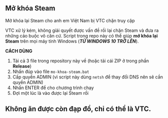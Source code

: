 ## Mở khóa Steam
Mở khóa lại Steam cho anh em Việt Nam bị VTC chặn truy cập

VTC xử lý kém, không giải quyết được vấn đề rồi lại chặn Steam và đưa ra những cáo buộc vô căn cứ. Script trong repo này có thể giúp **mở khóa lại Steam** trên mọi máy tính Windows (***TỪ WINDOWS 10 TRỞ LÊN***).

**CÁCH DÙNG**
1) Tải cả 3 file trong repository này về (hoặc tải cái ZIP ở trong phần **Release**)
2) Nhấn đúp vào file `mo-khoa-steam.bat`
3) Cấp quyền ADMIN (vì script này dùng `netsh` để thay đổi DNS nên sẽ cần quyền ADMIN)
4) Nhấn ENTER để cho chương trình chạy
5) Đợi một lúc là vào được lại Steam rồi

## Không ăn được còn đạp đổ, chỉ có thể là VTC.


